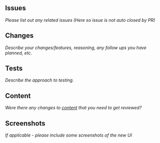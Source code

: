 ## Issues

_Please list out any related issues (Here so issue is not auto closed by PR)_

## Changes

_Describe your changes/features, reasoning, any follow ups you have planned, etc._

## Tests

_Describe the approach to testing._

## Content

_Were there any changes to [content](https://github.com/estuary/ui/tree/main/src/lang) that you need to get reviewed?_

## Screenshots

_If applicable - please include some screenshots of the new UI_
